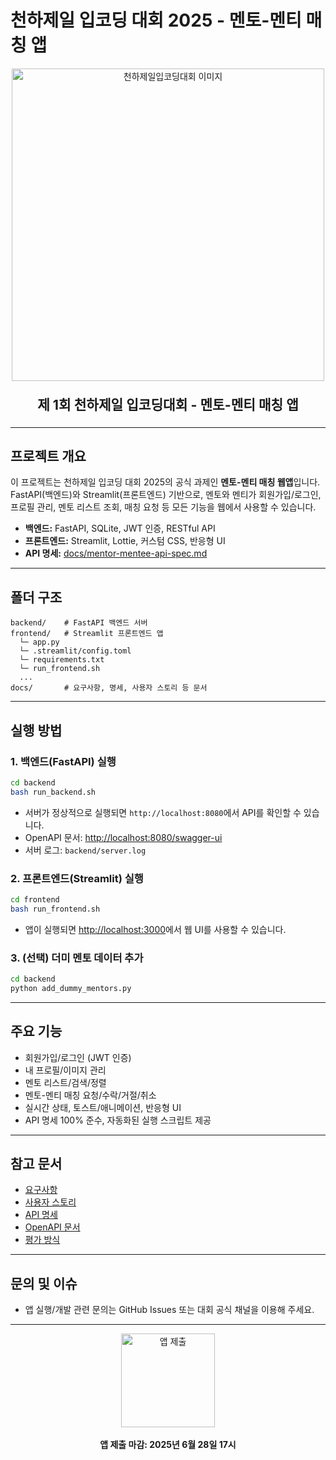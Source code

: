 # 천하제일 입코딩 대회 2025 - 멘토-멘티 매칭 앱

<div align="center">
  <img src="./images/hero.png" width="500" alt="천하제일입코딩대회 이미지">
  <p style="font-size: 16pt; font-weight: bold;"><strong>제 1회 천하제일 입코딩대회 - 멘토-멘티 매칭 앱</strong></p>
</div>

---

## 프로젝트 개요

이 프로젝트는 천하제일 입코딩 대회 2025의 공식 과제인 **멘토-멘티 매칭 웹앱**입니다. FastAPI(백엔드)와 Streamlit(프론트엔드) 기반으로, 멘토와 멘티가 회원가입/로그인, 프로필 관리, 멘토 리스트 조회, 매칭 요청 등 모든 기능을 웹에서 사용할 수 있습니다.

- **백엔드:** FastAPI, SQLite, JWT 인증, RESTful API
- **프론트엔드:** Streamlit, Lottie, 커스텀 CSS, 반응형 UI
- **API 명세:** [docs/mentor-mentee-api-spec.md](./docs/mentor-mentee-api-spec.md)

---

## 폴더 구조

```
backend/    # FastAPI 백엔드 서버
frontend/   # Streamlit 프론트엔드 앱
  └─ app.py
  └─ .streamlit/config.toml
  └─ requirements.txt
  └─ run_frontend.sh
  ...
docs/       # 요구사항, 명세, 사용자 스토리 등 문서
```

---

## 실행 방법

### 1. 백엔드(FastAPI) 실행

```bash
cd backend
bash run_backend.sh
```
- 서버가 정상적으로 실행되면 `http://localhost:8080`에서 API를 확인할 수 있습니다.
- OpenAPI 문서: [http://localhost:8080/swagger-ui](http://localhost:8080/swagger-ui)
- 서버 로그: `backend/server.log`

### 2. 프론트엔드(Streamlit) 실행

```bash
cd frontend
bash run_frontend.sh
```
- 앱이 실행되면 [http://localhost:3000](http://localhost:3000)에서 웹 UI를 사용할 수 있습니다.

### 3. (선택) 더미 멘토 데이터 추가

```bash
cd backend
python add_dummy_mentors.py
```

---

## 주요 기능

- 회원가입/로그인 (JWT 인증)
- 내 프로필/이미지 관리
- 멘토 리스트/검색/정렬
- 멘토-멘티 매칭 요청/수락/거절/취소
- 실시간 상태, 토스트/애니메이션, 반응형 UI
- API 명세 100% 준수, 자동화된 실행 스크립트 제공

---

## 참고 문서
- [요구사항](./docs/mentor-mentee-app-requirements.md)
- [사용자 스토리](./docs/mentor-mentee-app-user-stories.md)
- [API 명세](./docs/mentor-mentee-api-spec.md)
- [OpenAPI 문서](./docs/openapi.yaml)
- [평가 방식](./mentor-mentee-app-assessment.md)

---

## 문의 및 이슈
- 앱 실행/개발 관련 문의는 GitHub Issues 또는 대회 공식 채널을 이용해 주세요.

---

<div align="center">
  <img src="./images/submit.png" width="150" alt="앱 제출">
  <br><br>
  <b>앱 제출 마감: 2025년 6월 28일 17시</b>
</div>

